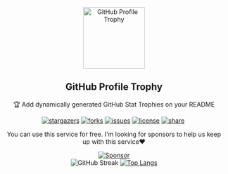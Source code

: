 <div align="center">
  <img width="140" src="https://user-images.githubusercontent.com/6661165/91657958-61b4fd00-eb00-11ea-9def-dc7ef5367e34.png"  alt="GitHub Profile Trophy"/>
  <h2 align="center">GitHub Profile Trophy</h2>
  <p align="center">🏆 Add dynamically generated GitHub Stat Trophies on your README</p>
</div>
<div align="center">

[![stargazers](https://img.shields.io/github/stars/RickyDelarosaStar/github-profile-trophy)](https://github.com/RickyDelarosaStar/github-profile-trophy/stargazers)
[![forks](https://img.shields.io/github/forks/RickyDelarosaStar/github-profile-trophy)](https://github.com/RickyDelarosaStar/github-profile-trophy/network/members)
[![issues](https://img.shields.io/github/issues/RickyDelarosaStar/github-profile-trophy)](https://github.com/RickyDelarosaStar/github-profile-trophy/issues)
[![license](https://img.shields.io/github/license/RickyDelarosaStar/github-profile-trophy)](https://github.com/RickyDelarosaStar/github-profile-trophy/blob/master/LICENSE)
[![share](https://img.shields.io/twitter/url?style=social&url=https%3A%2F%2Fgithub.com%2FRickyDelarosaStar%2Fgithub-profile-trophy)](https://twitter.com/intent/tweet?text=Add%20dynamically%20generated%20GitHub%20Trophy%20on%20your%20readme%0D%0A&url=https%3A%2F%2Fgithub.com%2FRickyDelarosaStar%2Fgithub-profile-trophy)
<img src="https://komarev.com/ghpvc/?username=RickyDelarosaStar&style=flat-square&color=blue" alt=""/>

</div>
<p align="center">
  You can use this service for free. I'm looking for sponsors to help us keep up with this service❤️
</p>
<div align="center">
  <a href="https://github.com/sponsors/RickyDelarosaStar">
    <img src="https://img.shields.io/static/v1?label=Sponsor&message=%E2%9D%A4&logo=GitHub&color=ff69b4" alt="Sponsor"/>
  </a>
</div>

<div align="center">
  <img src="https://github-readme-streak-stats.herokuapp.com?user=RickyDelarosa&theme=cobalt&hide_border=true&border_radius=7.5" alt="GitHub Streak" />
  <a href="https://github.com/RickyDelarosaStar/github-readme-stats">
    <img src="https://github-readme-stats.vercel.app/api/top-langs/?username=RickyDelarosaStar&layout=donut&theme=vision-friendly-dark&hide_border=true" alt="Top Langs">
  </a>
</div>
